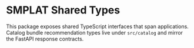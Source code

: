# SMPLAT Shared Types

This package exposes shared TypeScript interfaces that span applications. Catalog bundle
recommendation types live under `src/catalog` and mirror the FastAPI response contracts.
